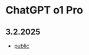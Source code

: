 # ChatGPT o1 Pro

## 3.2.2025

- [public](https://chatgpt.com/share/67a0fc04-9f28-8005-a63a-3b109a8c9fc3)
